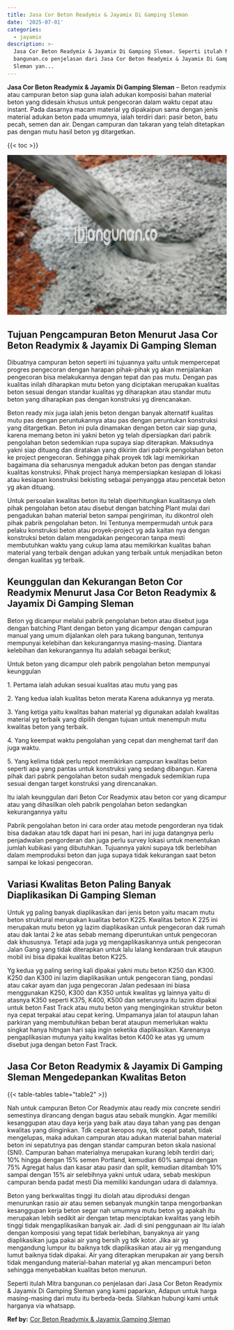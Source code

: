 ```yaml
---
title: Jasa Cor Beton Readymix & Jayamix Di Gamping Sleman
date: '2025-07-01'
categories:
  - jayamix
description: >-
  Jasa Cor Beton Readymix & Jayamix Di Gamping Sleman. Seperti itulah Mitra
  bangunan.co penjelasan dari Jasa Cor Beton Readymix & Jayamix Di Gamping
  Sleman yan...
---
```


**Jasa Cor Beton Readymix & Jayamix Di Gamping Sleman** – Beton readymix atau campuran beton siap guna ialah adukan komposisi bahan material beton yang didesain khusus untuk pengecoran dalam waktu cepat atau instant. Pada dasarnya macam material yg dipakaipun sama dengan jenis material adukan beton pada umumnya, ialah terdiri dari: pasir beton, batu pecah, semen dan air. Dengan campuran dan takaran yang telah ditetapkan pas dengan mutu hasil beton yg ditargetkan.

{{< toc >}}

![Jasa Cor Beton Readymix & Jayamix Di Gamping Sleman](/images/jasa-cor-readymix-34.png)

## Tujuan Pengcampuran Beton Menurut Jasa Cor Beton Readymix & Jayamix Di Gamping Sleman

Dibuatnya campuran beton seperti ini tujuannya yaitu untuk mempercepat progres pengecoran dengan harapan pihak-pihak yg akan menjalankan pengecoran bisa melakukannya dengan tepat dan pas mutu. Dengan pas kualitas inilah diharapkan mutu beton yang diciptakan merupakan kualitas beton sesuai dengan standar kualitas yg diharapkan atau standar mutu beton yang diharapkan pas dengan konstruksi yg direncanakan.

Beton ready mix juga ialah jenis beton dengan banyak alternatif kualitas mutu pas dengan peruntukannya atau pas dengan peruntukan konstruksi yang ditargetkan. Beton ini pula dinamakan dengan beton cair siap guna, karena memang beton ini yakni beton yg telah dipersiapkan dari pabrik pengolahan beton sedemikian rupa supaya siap diterapkan. Maksudnya yakni siap dituang dan diratakan yang dikirim dari pabrik pengolahan beton ke project pengecoran. Sehingga pihak proyek tdk lagi memikirkan bagaimana dia seharusnya mengaduk adukan beton pas dengan standar kualitas konstruksi. Pihak project hanya mempersiapkan kesiapan di lokasi atau kesiapan konstruksi bekisting sebagai penyangga atau pencetak beton yg akan dituang.

Untuk persoalan kwalitas beton itu telah diperhitungkan kualitasnya oleh pihak pengolahan beton atau disebut dengan batching Plant mulai dari pengadukan bahan material beton sampai pengiriman, itu dikontrol oleh pihak pabrik pengolahan beton. Ini Tentunya mempermudah untuk para pelaku konstruksi beton atau proyek-project yg ada kaitan nya dengan konstruksi beton dalam mengadakan pengecoran tanpa mesti membutuhkan waktu yang cukup lama atau memikirkan kualitas bahan material yang terbaik dengan adukan yang terbaik untuk menjadikan beton dengan kualitas yg terbaik.

## Keunggulan dan Kekurangan Beton Cor Readymix Menurut Jasa Cor Beton Readymix & Jayamix Di Gamping Sleman

Beton yg dicampur melalui pabrik pengolahan beton atau disebut juga dengan batching Plant dengan beton yang dicampur dengan campuran manual yang umum dijalankan oleh para tukang bangunan, tentunya mempunyai kelebihan dan kekurangannya masing-masing. Diantara kelebihan dan kekurangannya Itu adalah sebagai berikut;

Untuk beton yang dicampur oleh pabrik pengolahan beton mempunyai keunggulan

1\. Pertama ialah adukan sesuai kualitas atau mutu yang pas

2\. Yang kedua ialah kualitas beton merata Karena adukannya yg merata.

3\. Yang ketiga yaitu kwalitas bahan material yg digunakan adalah kwalitas material yg terbaik yang dipilih dengan tujuan untuk menempuh mutu kwalitas beton yang terbaik.

4\. Yang keempat waktu pengolahan yang cepat dan menghemat tarif dan juga waktu.

5\. Yang kelima tidak perlu repot memikirkan campuran kwalitas beton seperti apa yang pantas untuk konstruksi yang sedang dibangun. Karena pihak dari pabrik pengolahan beton sudah mengaduk sedemikian rupa sesuai dengan target konstruksi yang direncanakan.

Itu ialah keunggulan dari Beton Cor Readymix atau beton cor yang dicampur atau yang dihasilkan oleh pabrik pengolahan beton sedangkan kekurangannya yaitu

Pabrik pengolahan beton ini cara order atau metode pengorderan nya tidak bisa dadakan atau tdk dapat hari ini pesan, hari ini juga datangnya perlu penjadwalan pengorderan dan juga perlu survey lokasi untuk menentukan jumlah kubikasi yang dibutuhkan. Tujuannya yakni supaya tdk berlebihan dalam memproduksi beton dan juga supaya tidak kekurangan saat beton sampai ke lokasi pengecoran.

## Variasi Kwalitas Beton Paling Banyak Diaplikasikan Di Gamping Sleman

Untuk yg paling banyak diaplikasikan dari jenis beton yaitu macam mutu beton struktural merupakan kualitas beton K225. Kwalitas beton K 225 ini merupakan mutu beton yg lazim diaplikasikan untuk pengecoran dak rumah atau dak lantai 2 ke atas sebab memang diperuntukan untuk pengecoran dak khususnya. Tetapi ada juga yg mengaplikasikannya untuk pengecoran Jalan Gang yang tidak diterapkan untuk lalu lalang kendaraan truk ataupun mobil ini bisa dipakai kualitas beton K225.

Yg kedua yg paling sering kali dipakai yakni mutu beton K250 dan K300. K250 dan K300 ini lazim diaplikasikan untuk pengecoran tiang, pondasi atau cakar ayam dan juga pengecoran Jalan pedesaan ini biasa menggunakan K250, K300 dan K350 untuk kwalitas yg lainnya yaitu di atasnya K350 seperti K375, K400, K500 dan seterusnya itu lazim dipakai untuk beton Fast Track atau mutu beton yang menginginkan struktur beton nya cepat terpakai atau cepat kering. Umpamanya jalan tol ataupun lahan parkiran yang membutuhkan beban berat ataupun memerlukan waktu singkat hanya hitngan hari saja ingin seketika diaplikasikan. Karenanya pengaplikasian mutunya yaitu kwalitas beton K400 ke atas yg umum disebut juga dengan beton Fast Track.

## Jasa Cor Beton Readymix & Jayamix Di Gamping Sleman Mengedepankan Kwalitas Beton

{{< table-tables table="table2" >}}

Nah untuk campuran Beton Cor Readymix atau ready mix concrete sendiri semestinya dirancang dengan bagus atau sebaik mungkin. Agar memiliki kesanggupan atau daya kerja yang baik atau daya tahan yang pas dengan kwalitas yang diinginkan. Tdk cepat keropos nya, tdk cepat patah, tidak mengelupas, maka adukan campuran atau adukan material bahan material beton ini sepatutnya pas dengan standar campuran beton skala nasional (SNI). Campuran bahan materialnya merupakan kurang lebih terdiri dari; 10% hingga dengan 15% semen Portland, kemudian 60% sampai dengan 75% Agregat halus dan kasar atau pasir dan split, kemudian ditambah 10% sampai dengan 15% air selebihnya yakni untuk udara, sebab meskipun campuran benda padat mesti Dia memiliki kandungan udara di dalamnya.

Beton yang berkwalitas tinggi itu diolah atau diproduksi dengan menurunkan rasio air atau semen sebanyak mungkin tanpa mengorbankan kesanggupan kerja beton segar nah umumnya mutu beton yg apakah itu merupakan lebih sedikit air dengan tetap menciptakan kwalitas yang lebih tinggi tidak mengaplikasikan banyak air. Jadi di sini penggunaan air Itu ialah dengan komposisi yang tepat tidak berlebihan, banyaknya air yang diaplikasikan juga pakai air yang bersih yg tdk kotor. Jika air yg mengandung lumpur itu baiknya tdk diaplikasikan atau air yg mengandung lumut baiknya tidak dipakai. Air yang diterapkan merupakan air yang bersih tidak mengandung material-bahan material yg akan mencampuri beton sehingga menyebabkan kualitas beton menurun.

Seperti itulah Mitra bangunan.co penjelasan dari Jasa Cor Beton Readymix & Jayamix Di Gamping Sleman yang kami paparkan, Adapun untuk harga masing-masing dari mutu itu berbeda-beda. Silahkan hubungi kami untuk harganya via whatsapp.

**Ref by:** [Cor Beton Readymix & Jayamix Gamping Sleman](https://id.wikipedia.org/wiki/Cor)
